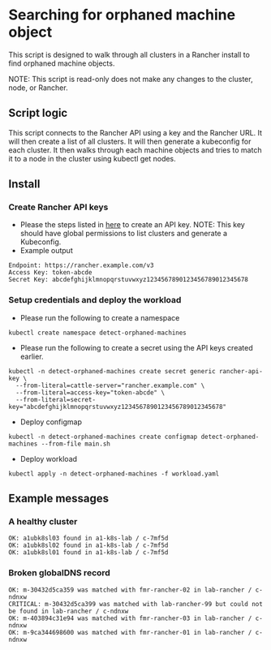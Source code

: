# Searching for orphaned machine object
This script is designed to walk through all clusters in a Rancher install to find orphaned machine objects.

NOTE: This script is read-only does not make any changes to the cluster, node, or Rancher.

## Script logic
This script connects to the Rancher API using a key and the Rancher URL. It will then create a list of all clusters. It will then generate a kubeconfig for each cluster. It then walks through each machine objects and tries to match it to a node in the cluster using kubectl get nodes.

## Install

### Create Rancher API keys
- Please the steps listed in [here](https://rancher.com/docs/rancher/v2.x/en/user-settings/api-keys/#creating-an-api-key) to create an API key.
  NOTE: This key should have global permissions to list clusters and generate a Kubeconfig.
- Example output
```
Endpoint: https://rancher.example.com/v3
Access Key: token-abcde
Secret Key: abcdefghijklmnopqrstuvwxyz1234567890123456789012345678
```

### Setup credentials and deploy the workload
- Please run the following to create a namespace
```
kubectl create namespace detect-orphaned-machines
```

- Please run the following to create a secret using the API keys created earlier.
```
kubectl -n detect-orphaned-machines create secret generic rancher-api-key \
  --from-literal=cattle-server="rancher.example.com" \
  --from-literal=access-key="token-abcde" \
  --from-literal=secret-key="abcdefghijklmnopqrstuvwxyz1234567890123456789012345678"
```

- Deploy configmap
```
kubectl -n detect-orphaned-machines create configmap detect-orphaned-machines --from-file main.sh
```

- Deploy workload
```
kubectl apply -n detect-orphaned-machines -f workload.yaml
```

## Example messages

### A healthy cluster
```
OK: a1ubk8sl03 found in a1-k8s-lab / c-7mf5d
OK: a1ubk8sl02 found in a1-k8s-lab / c-7mf5d
OK: a1ubk8sl01 found in a1-k8s-lab / c-7mf5d
```

### Broken globalDNS record
```
OK: m-30432d5ca359 was matched with fmr-rancher-02 in lab-rancher / c-ndnxw
CRITICAL: m-30432d5ca399 was matched with lab-rancher-99 but could not be found in lab-rancher / c-ndnxw
OK: m-403894c31e94 was matched with fmr-rancher-03 in lab-rancher / c-ndnxw
OK: m-9ca344698600 was matched with fmr-rancher-01 in lab-rancher / c-ndnxw
```
